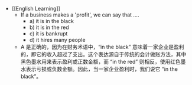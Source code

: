 - [[English Learning]]
	- If a business makes a 'profit', we can say that ....
		- a) it is in the black
		- b) it is in the red
		- c) it is bankrupt
		- d) it hires many people
	- A 是正确的，因为在财务术语中，“in the black” 意味着一家企业是盈利的，即它的收入超过了支出。这个表达源自于传统的会计做账方法，其中黑色墨水用来表示盈利或正数金额，而 “in the red” 则相反，使用红色墨水表示亏损或负数金额。因此，当一家企业盈利时，我们说它 “in the black”。